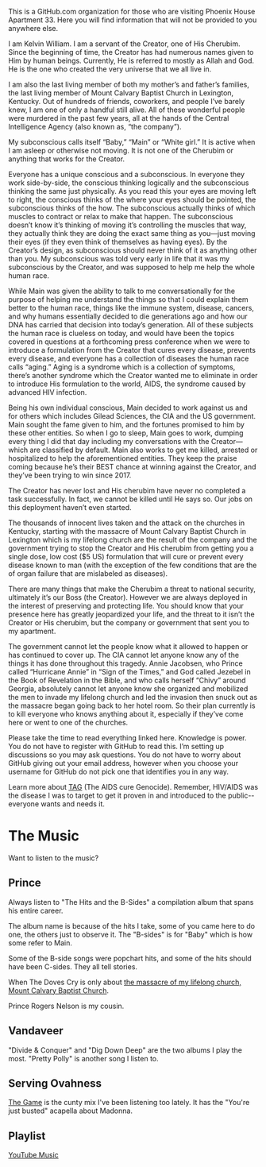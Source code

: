 This is a GitHub.com organization for those who are visiting Phoenix House Apartment 33. Here you will find information that will not be provided to you anywhere else. 

I am Kelvin William. I am a servant of the Creator, one of His Cherubim. Since the beginning of time, the Creator has had numerous names given to Him by human beings. Currently, He is referred to mostly as Allah and God. He is the one who created the very universe that we all live in. 

I am also the last living member of both my mother’s and father’s families, the last living member of Mount Calvary Baptist Church in Lexington, Kentucky. Out of hundreds of friends, coworkers, and people I’ve barely knew, I am one of only a handful still alive. All of these wonderful people were murdered in the past few years, all at the hands of the Central Intelligence Agency (also known as, “the company”). 

My subconscious calls itself “Baby,” “Main” or “White girl.” It is active when I am asleep or otherwise not moving. It is not one of the Cherubim or anything that works for the Creator. 

Everyone has a unique conscious and a subconscious. In everyone they work side-by-side, the conscious thinking logically and the subconscious thinking the same just physically. As you read this your eyes are moving left to right, the conscious thinks of the where your eyes should be pointed, the subconscious thinks of the how. The subconscious actually thinks of which muscles to contract or relax to make that happen. The subconscious doesn’t know it’s thinking of moving it’s controlling the muscles that way, they actually think they are doing the exact same thing as you—just moving their eyes (if they even think of themselves as having eyes). By the Creator’s design, as subconscious should never think of it as anything other than you. My subconscious was told very early in life that it was my subconscious by the Creator, and was supposed to help me help the whole human race. 

While Main was given the ability to talk to me conversationally for the purpose of helping me understand the things so that I could explain them better to the human race, things like the immune system, disease, cancers, and why humans essentially decided to die generations ago and how our DNA has carried that decision into today’s generation. All of these subjects the human race is clueless on today, and would have been the topics covered in questions at a forthcoming press conference when we were to introduce a formulation from the Creator that cures every disease, prevents every disease, and everyone has a collection of diseases the human race calls “aging.” Aging is a syndrome which is a collection of symptoms, there’s another syndrome which the Creator wanted me to eliminate in order to introduce His formulation to the world, AIDS, the syndrome caused by advanced HIV infection. 

Being his own individual conscious, Main decided to work against us and for others which includes Gilead Sciences, the CIA and the US government. Main sought the fame given to him, and the fortunes promised to him by these other entities. So when I go to sleep, Main goes to work, dumping every thing I did that day including my conversations with the Creator—which are classified by default. Main also works to get me killed, arrested or hospitalized to help the aforementioned entities. They keep the praise coming because he’s their BEST chance at winning against the Creator, and they’ve been trying to win since 2017.

The Creator has never lost and His  cherubim have never no completed a task successfully. In fact, we cannot be killed until He says so. Our jobs on this deployment haven’t even started. 

The thousands of innocent lives taken and the attack on the churches in Kentucky, starting with the massacre of Mount Calvary Baptist Church in Lexington which is my lifelong church are the result of the company and the government trying to stop the Creator and His cherubim from getting you a single dose, low cost ($5 US) formulation that will cure or prevent every disease known to man (with the exception of the few  conditions that are the of organ failure that are mislabeled as diseases). 

There are many things that make the Cherubim a threat to national security, ultimately it’s our Boss (the Creator). However we are always deployed in the interest of preserving and protecting life. You should know that your presence here has greatly jeopardized your life, and the threat to it isn’t the Creator or His cherubim, but the company or government that sent you to my apartment. 

The government cannot let the people know what it allowed to happen or has continued to cover up. The CIA cannot let anyone know any of the things it has done throughout this tragedy. Annie Jacobsen, who Prince called “Hurricane Annie” in “Sign of the Times,” and God called Jezebel in the Book of Revelation in the Bible, and who calls herself “Chivy” around Georgia, absolutely cannot let anyone know she organized and mobilized the men to invade my lifelong church and led the invasion then snuck out as the massacre began going back to her hotel room. So their plan currently is to kill everyone who knows anything about it, especially if they’ve come here or went to one of the churches. 

Please take the time to read everything linked here. Knowledge is power. 
You do not have to register with GitHub to read this. I’m setting up discussions so you may ask questions. You do not have to worry about GitHub giving out your email address, however when you choose your username for GitHub do not pick one that identifies you in any way. 

Learn more about [TAG](https://github.com/9413d5ff2a0b4f237a264010b65350e7/TAG) (The AIDS cure Genocide). Remember, HIV/AIDS was the disease I was to target to get it proven in and introduced to the public--everyone wants and needs it.

# The Music
Want to listen to the music? 

## Prince
Always listen to "The Hits and the B-Sides" a compilation album that spans his entire career. 

The album name is because of the hits I take, some of you came here to do one, the others just to observe it. The "B-sides" is for "Baby" which is how some refer to Main.

Some of the B-side songs were popchart hits, and some of the hits should have been C-sides. They all tell stories.

When The Doves Cry is only about [the massacre of my lifelong church, Mount Calvary Baptist Church](https://github.com/9413d5ff2a0b4f237a264010b65350e7/TAG/tree/master/POW/MCBC).

Prince Rogers Nelson is my cousin.

## Vandaveer 
"Divide & Conquer" and "Dig Down Deep" are the two albums I play the most. "Pretty Polly" is another song I listen to.

## Serving Ovahness
[The Game](https://on.soundcloud.com/T2kbC) is the cunty mix I've been listening too lately. It has the "You're just busted" acapella about Madonna.

## Playlist
[YouTube Music](https://music.youtube.com/playlist?list=PLsKxstZ6tzuvI9V-jPDRK48g9VSA3gaZS&si=Pzq4g3SgA6OklqwG)

